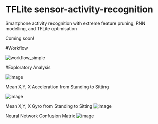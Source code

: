 # TFLite sensor-activity-recognition
Smartphone activity recognition with extreme feature pruning, RNN modelling, and TFLite optimisation

Coming soon!

#Workflow

![workflow_simple](https://github.com/bwilkie/tflite-sensor-activity-recognition/assets/40703571/8003def3-2a92-4267-8091-37250e77211e)


#Exploratory Analysis

![image](https://github.com/bwilkie/tflite-sensor-activity-recognition/assets/40703571/1f25ab55-4df0-4c33-9651-56d1c9f22039)

Mean X,Y, X Acceleration from Standing to Sitting

![image](https://github.com/bwilkie/tflite-sensor-activity-recognition/assets/40703571/56969604-7690-46bc-bf0e-968494700916)


Mean X,Y, X Gyro from Standing to Sitting
![image](https://github.com/bwilkie/tflite-sensor-activity-recognition/assets/40703571/7148f5dc-b01d-49f5-bde3-0076979d9917)


Neural Network Confusion Matrix
![image](https://github.com/bwilkie/tflite-sensor-activity-recognition/assets/40703571/60822661-ff2f-4e8f-b154-f1fd634413ab)

